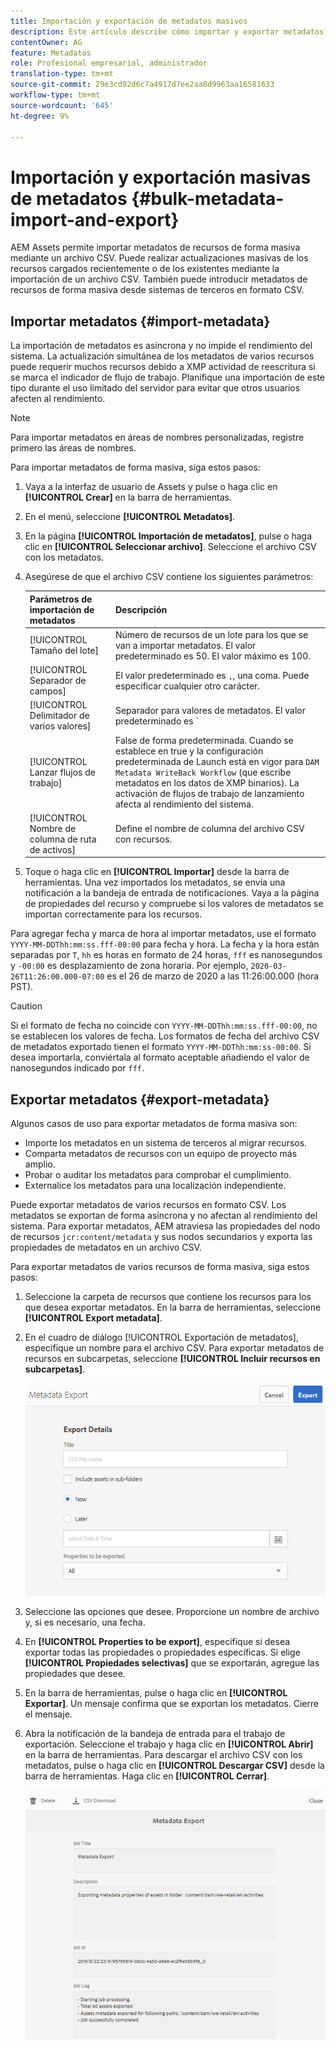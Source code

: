 ```yaml
---
title: Importación y exportación de metadatos masivos
description: Este artículo describe cómo importar y exportar metadatos de forma masiva.
contentOwner: AG
feature: Metadatos
role: Profesional empresarial, administrador
translation-type: tm+mt
source-git-commit: 29e3cd92d6c7a4917d7ee2aa8d9963aa16581633
workflow-type: tm+mt
source-wordcount: '645'
ht-degree: 9%

---
```



# Importación y exportación masivas de metadatos {#bulk-metadata-import-and-export}

AEM Assets permite importar metadatos de recursos de forma masiva mediante un archivo CSV. Puede realizar actualizaciones masivas de los recursos cargados recientemente o de los existentes mediante la importación de un archivo CSV. También puede introducir metadatos de recursos de forma masiva desde sistemas de terceros en formato CSV.

## Importar metadatos {#import-metadata}

La importación de metadatos es asíncrona y no impide el rendimiento del sistema. La actualización simultánea de los metadatos de varios recursos puede requerir muchos recursos debido a XMP actividad de reescritura si se marca el indicador de flujo de trabajo. Planifique una importación de este tipo durante el uso limitado del servidor para evitar que otros usuarios afecten al rendimiento.

>[!NOTE]
>
>Para importar metadatos en áreas de nombres personalizadas, registre primero las áreas de nombres.

Para importar metadatos de forma masiva, siga estos pasos:

1. Vaya a la interfaz de usuario de Assets y pulse o haga clic en **[!UICONTROL Crear]** en la barra de herramientas.
1. En el menú, seleccione **[!UICONTROL Metadatos]**.
1. En la página **[!UICONTROL Importación de metadatos]**, pulse o haga clic en **[!UICONTROL Seleccionar archivo]**.  Seleccione el archivo CSV con los metadatos.
1. Asegúrese de que el archivo CSV contiene los siguientes parámetros:

   | Parámetros de importación de metadatos | Descripción |
   |:---|:---|
   | [!UICONTROL Tamaño del lote] | Número de recursos de un lote para los que se van a importar metadatos. El valor predeterminado es 50. El valor máximo es 100. |
   | [!UICONTROL Separador de campos] | El valor predeterminado es `,`, una coma. Puede especificar cualquier otro carácter. |
   | [!UICONTROL Delimitador de varios valores] | Separador para valores de metadatos. El valor predeterminado es `|` - una barra vertical. |
   | [!UICONTROL Lanzar flujos de trabajo] | False de forma predeterminada. Cuando se establece en true y la configuración predeterminada de Launch está en vigor para `DAM Metadata WriteBack Workflow` (que escribe metadatos en los datos de XMP binarios). La activación de flujos de trabajo de lanzamiento afecta al rendimiento del sistema. |
   | [!UICONTROL Nombre de columna de ruta de activos] | Define el nombre de columna del archivo CSV con recursos. |

1. Toque o haga clic en **[!UICONTROL Importar]** desde la barra de herramientas. Una vez importados los metadatos, se envía una notificación a la bandeja de entrada de notificaciones. Vaya a la página de propiedades del recurso y compruebe si los valores de metadatos se importan correctamente para los recursos.

Para agregar fecha y marca de hora al importar metadatos, use el formato `YYYY-MM-DDThh:mm:ss.fff-00:00` para fecha y hora. La fecha y la hora están separadas por `T`, `hh` es horas en formato de 24 horas, `fff` es nanosegundos y `-00:00` es desplazamiento de zona horaria. Por ejemplo, `2020-03-26T11:26:00.000-07:00` es el 26 de marzo de 2020 a las 11:26:00.000 (hora PST).

>[!CAUTION]
>
>Si el formato de fecha no coincide con `YYYY-MM-DDThh:mm:ss.fff-00:00`, no se establecen los valores de fecha. Los formatos de fecha del archivo CSV de metadatos exportado tienen el formato `YYYY-MM-DDThh:mm:ss-00:00`. Si desea importarla, conviértala al formato aceptable añadiendo el valor de nanosegundos indicado por `fff`.

## Exportar metadatos {#export-metadata}

Algunos casos de uso para exportar metadatos de forma masiva son:

* Importe los metadatos en un sistema de terceros al migrar recursos.
* Comparta metadatos de recursos con un equipo de proyecto más amplio.
* Probar o auditar los metadatos para comprobar el cumplimiento.
* Externalice los metadatos para una localización independiente.

Puede exportar metadatos de varios recursos en formato CSV. Los metadatos se exportan de forma asíncrona y no afectan al rendimiento del sistema. Para exportar metadatos, AEM atraviesa las propiedades del nodo de recursos `jcr:content/metadata` y sus nodos secundarios y exporta las propiedades de metadatos en un archivo CSV.

Para exportar metadatos de varios recursos de forma masiva, siga estos pasos:

1. Seleccione la carpeta de recursos que contiene los recursos para los que desea exportar metadatos. En la barra de herramientas, seleccione **[!UICONTROL Export metadata]**.

1. En el cuadro de diálogo [!UICONTROL Exportación de metadatos], especifique un nombre para el archivo CSV. Para exportar metadatos de recursos en subcarpetas, seleccione **[!UICONTROL Incluir recursos en subcarpetas]**.

   ![export_metadata_page](assets/export_metadata_page.png)

1. Seleccione las opciones que desee. Proporcione un nombre de archivo y, si es necesario, una fecha.
1. En **[!UICONTROL Properties to be export]**, especifique si desea exportar todas las propiedades o propiedades específicas. Si elige **[!UICONTROL Propiedades selectivas]** que se exportarán, agregue las propiedades que desee.

1. En la barra de herramientas, pulse o haga clic en **[!UICONTROL Exportar]**. Un mensaje confirma que se exportan los metadatos. Cierre el mensaje.

1. Abra la notificación de la bandeja de entrada para el trabajo de exportación. Seleccione el trabajo y haga clic en **[!UICONTROL Abrir]** en la barra de herramientas. Para descargar el archivo CSV con los metadatos, pulse o haga clic en **[!UICONTROL Descargar CSV]** desde la barra de herramientas. Haga clic en **[!UICONTROL Cerrar]**.

   ![csv_download](assets/csv_download.png)
